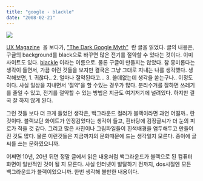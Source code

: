 ```yaml
---
title: "google - blackle"
date: "2008-02-21"
---
```


![](http://kimsungi.cafe24.com/wp/wp-content/uploads/1/cfile28.uf.2058052F4CEFB42B014913.jpg)

[UX Magazine](http://www.uxmag.com/)  을 보다가, ["The Dark Google Myth"](https://uxmag.com/articles/dark-google-myth)  란 글을 읽었다. 글의 내용은, 구글의 background를 black으로 바꾸면 많은 전기를 절약할 수 있다는 것이다. 이미 사이트도 있다. [blackle](http://www.blackle.com/) 이라는 이름으로. 물론 구글이 만들지는 않았다. 참 흥미롭다는 생각이 들면서, 가끔 이런 것들을 보지만 결국은 그냥 그대로 지내는 나를 생각했다. 생각해보면, 1. 귀찮다.. 2. 얼마나 절약된다고... 3. 쓸데없는데 생각을 쏟는구나.. 이정도이다. 사실 일상을 지내면서 '절약'을 할 수있는 경우가 많다. 분리수거를 잘하면 쓰레기를 줄일 수 있고, 전기를 절약할 수 있는 방법은 지금도 여기저기에 널려있다. 하지만 결국 잘 하지 않게 된다.

그런 것들 보다 더 크게 들었던 생각은, 백그라운드 컬러가 블랙이라면 과연 어떨까.. 란 것이다. 블랙보단 화이트가 안정감있다는 생각이 들고, 흰바탕에 검정글씨가 더 눈의 피로가 적을 것 같다. 그리고 많은 사진이나 그림파일들이 흰색배경을 염두해두고 만들어진 것도 많다. 물론 이런것들은 지금까지의 문화때문에 드는 생각일지 모른다. 종이에 글씨를 쓰는 문화였으니까.

어쩌면 10년, 20년 뒤면 정말 글에서 읽은 내용처럼 백그라운드가 블랙으로 된 컴퓨터 화면이 일반적인 것이 될 지 모른다. 사실 인터넷이 발달하기 전까지, dos시절엔 모든 백그라운드가 블랙이었으니까. 한번 생각해 볼만한 내용이다.
